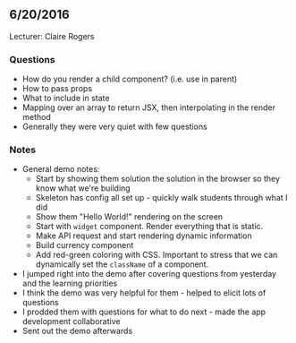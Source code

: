 
## 6/20/2016

Lecturer: Claire Rogers

### Questions

  * How do you render a child component? (i.e. use <CompName /> in parent)
  * How to pass props
  * What to include in state
  * Mapping over an array to return JSX, then interpolating in the render method
  * Generally they were very quiet with few questions

### Notes

  * General demo notes:
    * Start by showing them solution the solution in the browser so they know what we're building
    * Skeleton has config all set up - quickly walk students through what I did
    * Show them "Hello World!" rendering on the screen
    * Start with `widget` component.  Render everything that is static.
    * Make API request and start rendering dynamic information
    * Build currency component
    * Add red-green coloring with CSS.  Important to stress that we can dynamically set the `className` of a component.      
  * I jumped right into the demo after covering questions from yesterday and the learning priorities
  * I think the demo was very helpful for them - helped to elicit lots of questions
  * I prodded them with questions for what to do next - made the app development collaborative
  * Sent out the demo afterwards
